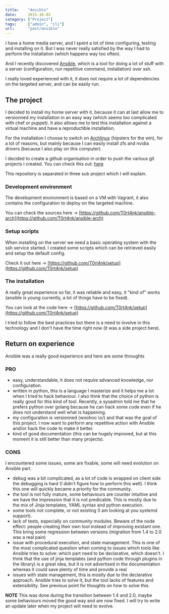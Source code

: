 ```yaml
---
title:    "Ansible"
date:     2015-10-03
category: ["Project"]
tags:     ["admin", "cli"]
url:      "post/ansible"
---
```


I have a home media server, and I spent a lot of time configuring,
testing and installing on it. But I was never really satisfied by
the way I had to perform the installation (which happens way too often).

And I recently discovered [Ansible](https://www.ansible.com/), which
is a tool for doing a lot of stuff with a server
(configuration, run repetitive command, installation) over ssh.

I really loved experienced with it, it does not require a lot
of dependencies on the targeted server, and can be easily run.

## The project

I decided to install my home server with it, because it can at
last allow me to versionned my installation in an easy way
(which seems too complicated with chef or puppet). It also allows
me to test this installation against a virtual machine and have
a reproductible installation.

For the installation I choose to switch on [Archlinux](https://www.archlinux.org/)
(hipsters for the win), for a lot of reasons, but mainly because I can easily
install zfs and nvidia drivers (because I also play on
this computer).

I decided to create a github organisation in order to push the various git
projects I created. You can check this out: [here](https://github.com/T0rt4nk)

This repository is separated in three sub project which I will explain.

### Development environment

The development environment is based on a VM with Vagrant,
it also contains the configuration to deploy on the targeted machine.

You can check the sources here ->
[https://github.com/T0rt4nk/ansible-arch](https://github.com/T0rt4nk/ansible-arch)

### Setup scripts

When installing on the server we need a basic operating system with
the ssh service started. I created some scripts which can be retrieved
easily and setup the default config.

Check it out here ->
[https://github.com/T0rt4nk/setup](https://github.com/T0rt4nk/setup)

### The installation

A really great experience so far, it was reliable and easy, it "kind of" works
(ansible is young currently, a lot of things have to be fixed).

You can look at the code here ->
[https://github.com/T0rt4nk/setup](https://github.com/T0rt4nk/setup)

I tried to follow the best practices but there is a need to involve in this
technology and I don't have the time right now (it was a side project here).

## Return on experience

Ansible was a really good experience and here are some throughts

### PRO

  * easy, understandable, it does not require advanced knowledge, nor
    configuration.
  * written in python, this is a language I masterize and it helps me
    a lot when I tried to hack behaviour. I also think that the choice of
    python is really good for this kind of tool. Recently, a sysadmin told
    me that he prefers python over golang because he can hack some code
    even if he does not understand well what is happening.
  * my configuration is versionned (woohoo \o/) and that was the goal of
    this project. I now want to perform any repetitive action with Ansible
    and/or hack the code to make it better.
  * kind of good documentation (this can be hugely improved, but at this moment
    it is still better than many projects).

### CONS

I encountered some issues, some are fixable, some will need evolution on
Ansible part.

  * debug was a bit complicated, as a lot of code is wrapped on client side
    the debugging is hard (I didn't figure how to perform this well). I think
    this one will quickly became a priority for the community.
  * the tool is not fully mature, some behaviours are counter intuitive and
    we have the impression that it is not predicable. This is mostly due
    to the mix of Jinja templates, YAML syntax and python execution.
  * some tools not complete, or not existing (I am looking at you systemd
    support).
  * lack of tests, especially on community modules. Beware of the node effect:
    people creating their own tool instead of improving existant one. This
    bring some regression between versions (migration from 1.4 to 2.0 was a
    real pain)
  * issue with procedural execution, and state management. This is one of the
    most complicated question when coming to issues which tools like Ansible
    tries to solve: which part need to be declarative, which doesn't. I think
    that the use of jinja templates (and python code through plugins in the
    library) is a great idea, but it is not advertised in the documentation
    whereas it could save plenty of time and provide a real
  * issues with state management, this is mostly due to the declarative
    approach. Ansible tries to solve it, but the tool lacks of features and
    extensibility. See previous point for thoughts on how to solve this.


**NOTE** This was done during the transition between 1.4 and 2.0, maybe some
behaviours moved the good way and are now fixed. I will try to write an update
later when my project will need to evolve.

